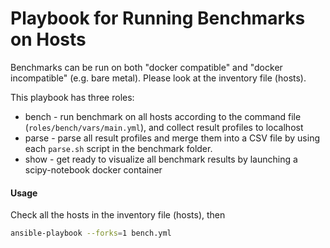 # Playbook for Running Benchmarks on Hosts

Benchmarks can be run on both "docker compatible" and "docker incompatible" (e.g. bare metal). Please look at the inventory file (hosts).

This playbook has three roles:
- bench - run benchmark on all hosts according to the command file (`roles/bench/vars/main.yml`), and collect result profiles to localhost
- parse - parse all result profiles and merge them into a CSV file by using each `parse.sh` script in the benchmark folder.
- show - get ready to visualize all benchmark results by launching a scipy-notebook docker container

#### Usage
Check all the hosts in the inventory file (hosts), then
```bash
ansible-playbook --forks=1 bench.yml
```
